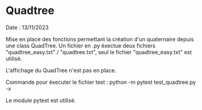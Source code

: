 # Quadtree
Date : 13/11/2023

Mise en place des fonctions permettant la création d'un quaternaire depuis une class QuadTree.
Un fichier en .py éxectue deux fichiers "quadtree_easy.txt" / "quadtree.txt", seul le fichier "quadtree_easy.txt" est utilisé.

L'affichage du QuadTree n'est pas en place.

Commande pour éxecuter le fichier test : python -m pytest test_quadtree.py -x

Le module pytest est utilisé.





